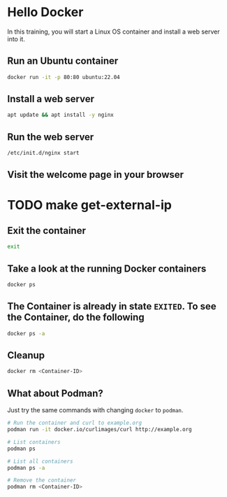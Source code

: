 # Hello Docker

In this training, you will start a Linux OS container and install a web server into it.

## Run an Ubuntu container

```bash
docker run -it -p 80:80 ubuntu:22.04
```

## Install a web server

```bash
apt update && apt install -y nginx
```

## Run the web server

```bash
/etc/init.d/nginx start
```

## Visit the welcome page in your browser

# TODO make get-external-ip

## Exit the container

```bash
exit
```

## Take a look at the running Docker containers

```bash
docker ps
```

## The Container is already in state `EXITED`. To see the Container, do the following

```bash
docker ps -a
```

## Cleanup

```bash
docker rm <Container-ID>
```

## What about Podman?

Just try the same commands with changing `docker` to `podman`.

```bash
# Run the container and curl to example.org
podman run -it docker.io/curlimages/curl http://example.org

# List containers
podman ps

# List all containers
podman ps -a

# Remove the container
podman rm <Container-ID>
```
